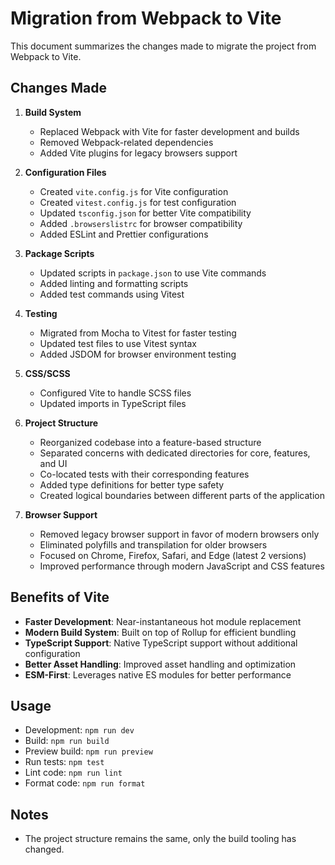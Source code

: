 # Migration from Webpack to Vite

This document summarizes the changes made to migrate the project from Webpack to Vite.

## Changes Made

1. **Build System**

   - Replaced Webpack with Vite for faster development and builds
   - Removed Webpack-related dependencies
   - Added Vite plugins for legacy browsers support

2. **Configuration Files**

   - Created `vite.config.js` for Vite configuration
   - Created `vitest.config.js` for test configuration
   - Updated `tsconfig.json` for better Vite compatibility
   - Added `.browserslistrc` for browser compatibility
   - Added ESLint and Prettier configurations

3. **Package Scripts**

   - Updated scripts in `package.json` to use Vite commands
   - Added linting and formatting scripts
   - Added test commands using Vitest

4. **Testing**

   - Migrated from Mocha to Vitest for faster testing
   - Updated test files to use Vitest syntax
   - Added JSDOM for browser environment testing

5. **CSS/SCSS**

   - Configured Vite to handle SCSS files
   - Updated imports in TypeScript files

6. **Project Structure**
   - Reorganized codebase into a feature-based structure
   - Separated concerns with dedicated directories for core, features, and UI
   - Co-located tests with their corresponding features
   - Added type definitions for better type safety
   - Created logical boundaries between different parts of the application

7. **Browser Support**
   - Removed legacy browser support in favor of modern browsers only
   - Eliminated polyfills and transpilation for older browsers
   - Focused on Chrome, Firefox, Safari, and Edge (latest 2 versions)
   - Improved performance through modern JavaScript and CSS features

## Benefits of Vite

- **Faster Development**: Near-instantaneous hot module replacement
- **Modern Build System**: Built on top of Rollup for efficient bundling
- **TypeScript Support**: Native TypeScript support without additional configuration
- **Better Asset Handling**: Improved asset handling and optimization
- **ESM-First**: Leverages native ES modules for better performance

## Usage

- Development: `npm run dev`
- Build: `npm run build`
- Preview build: `npm run preview`
- Run tests: `npm test`
- Lint code: `npm run lint`
- Format code: `npm run format`

## Notes

- The project structure remains the same, only the build tooling has changed.
